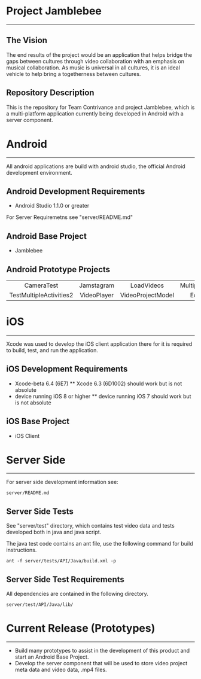 Project Jamblebee
=================
---

The Vision
----------
The end results of the project would be an application that helps bridge the
gaps between cultures through video collaboration with an emphasis on musical
collaboration. As music is universal in all cultures, it is an ideal vehicle to
help bring a togetherness between cultures.

Repository Description
----------------------
This is the repository for Team Contrivance and project Jamblebee, which is a
multi-platform application currently being developed in Android with a server
component.

Android
=======
---

All android applications are build with android studio, the official Android
development environment.


Android Development Requirements
--------------------------------
* Android Studio 1.1.0 or greater

For Server Requiremetns see "server/README.md"

Android Base Project
--------------------
* Jamblebee

Android Prototype Projects
--------------------------
|                            |            |                 |                  |
| :------------------------: | :--------: | :-------------: | :--------------: |
|CameraTest                  |Jamstagram  |LoadVideos       | MultipleActivies |
|TestMultipleActivities2     |VideoPlayer |VideoProjectModel| EditView         |


iOS 
=======
---

Xcode was used to develop the iOS client application there for it is required to build, test, and run the application. 


iOS Development Requirements
--------------------------------
* Xcode-beta 6.4 (6E7)
** Xcode 6.3 (6D1002) should work but is not absolute
*  device running iOS 8 or higher
** device running iOS 7 should work but is not absolute

iOS Base Project
--------------------
* iOS Client 

Server Side
===========
---

For server side development information see:

```
server/README.md
```

Server Side Tests
-----------------
See "server/test" directory, which contains test video data and tests developed both
in java and java script.

The java test code contains an ant file, use the following command for build
instructions.

```
ant -f server/tests/API/Java/build.xml -p
```

Server Side Test Requirements
-----------------------------
All dependencies are contained in the following directory.

```
server/test/API/Java/lib/
```

Current Release (Prototypes)
============================
---
* Build many prototypes to assist in the development of this product and start
an Android Base Project.
* Develop the server component that will be used to store video project meta
data and video data, .mp4 files.
